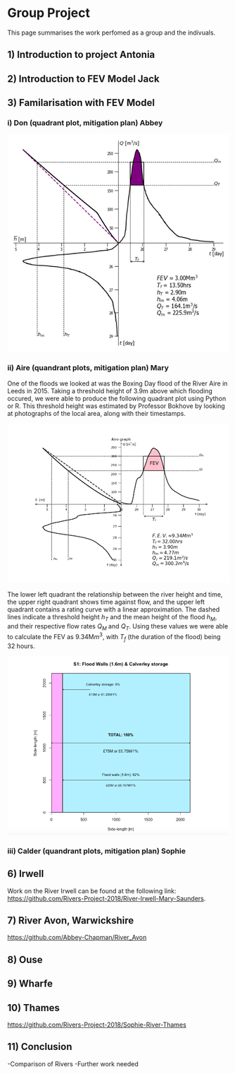 # Group Project
This page summarises the work perfomed as a group and the indivuals.

## 1) Introduction to project Antonia

## 2) Introduction to FEV Model Jack

## 3) Familarisation with FEV Model

### i) Don (quadrant plot, mitigation plan) Abbey
 
 ![Don-Quadrant_Graph](https://github.com/Rivers-Project-2018/Group-Project/blob/master/Don-Quadrant_Graph.png)

### ii) Aire (quandrant plots, mitigation plan) Mary

One of the floods we looked at was the Boxing Day flood of the River Aire in Leeds in 2015. Taking a threshold height of 3.9m above which flooding occured, we were able to produce the following quadrant plot using Python or R. This threshold height was estimated by Professor Bokhove by looking at photographs of the local area, along with their timestamps.

![airepythongraph](https://github.com/Rivers-Project-2018/Group-Project/blob/master/airepythongraph.png)

The lower left quadrant the relationship between the river height and time, the upper right quadrant shows time against flow, and the upper left quadrant contains a rating curve with a linear approximation. The dashed lines indicate a threshold height $h_T$ and the mean height of the flood $h_M$, and their respective flow rates $Q_M$ and $Q_T$. Using these values we were able to calculate the FEV as $9.34$M$m^3$, with $T_f$ (the duration of the flood) being 32 hours.

![airesquarelake1](https://github.com/Rivers-Project-2018/Group-Project/blob/master/airesquarelake1.png)

### iii) Calder (quandrant plots, mitigation plan) Sophie

## 6) Irwell
Work on the River Irwell can be found at the following link: https://github.com/Rivers-Project-2018/River-Irwell-Mary-Saunders.

## 7) River Avon, Warwickshire

https://github.com/Abbey-Chapman/River_Avon

## 8) Ouse

## 9) Wharfe

## 10) Thames

https://github.com/Rivers-Project-2018/Sophie-River-Thames

## 11) Conclusion
-Comparison of Rivers
-Further work needed 





